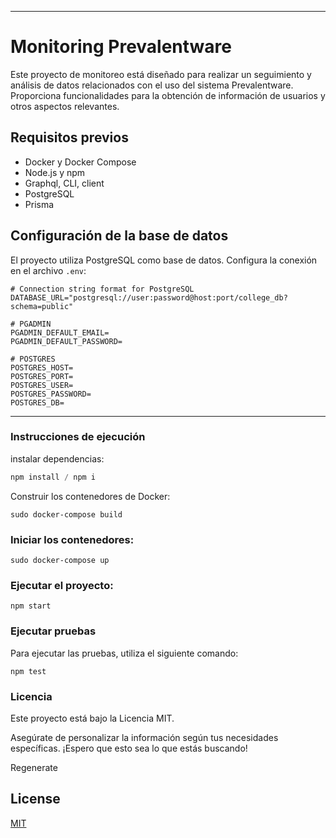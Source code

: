 ---------------------------------------------

# Monitoring Prevalentware

Este proyecto de monitoreo está diseñado para realizar un seguimiento y análisis de datos relacionados con el uso del sistema Prevalentware. Proporciona funcionalidades para la obtención de información de usuarios y otros aspectos relevantes.

## Requisitos previos

- Docker y Docker Compose
- Node.js y npm
- Graphql, CLI, client
- PostgreSQL
- Prisma

## Configuración de la base de datos

El proyecto utiliza PostgreSQL como base de datos. Configura la conexión en el archivo `.env`:

```env
# Connection string format for PostgreSQL
DATABASE_URL="postgresql://user:password@host:port/college_db?schema=public"

# PGADMIN
PGADMIN_DEFAULT_EMAIL=
PGADMIN_DEFAULT_PASSWORD=

# POSTGRES
POSTGRES_HOST=
POSTGRES_PORT=
POSTGRES_USER=
POSTGRES_PASSWORD=
POSTGRES_DB=
```
---------------------------------

### Instrucciones de ejecución

instalar dependencias:
```node.js
npm install / npm i
```

Construir los contenedores de Docker:

```docker
sudo docker-compose build
```

### Iniciar los contenedores:

```docker
sudo docker-compose up
```

### Ejecutar el proyecto:

```node
npm start
```

### Ejecutar pruebas
Para ejecutar las pruebas, utiliza el siguiente comando:

```node
npm test
```

### Licencia
Este proyecto está bajo la Licencia MIT.

Asegúrate de personalizar la información según tus necesidades específicas. ¡Espero que esto sea lo que estás buscando!

Regenerate


## License

[MIT](https://choosealicense.com/licenses/mit/)

